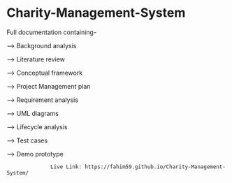 # Charity-Management-System
Full documentation containing-

--> Background analysis

--> Literature review

--> Conceptual framework

--> Project Management plan

--> Requirement analysis

--> UML diagrams

--> Lifecycle analysis

--> Test cases

--> Demo prototype

                  Live Link: https://fahim59.github.io/Charity-Management-System/
